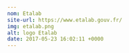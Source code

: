 ```yaml
---
nom: Etalab
site-url: https://www.etalab.gouv.fr/
img: etalab.png
alt: logo Etalab
date: 2017-05-23 16:02:11 +0000
---
```

